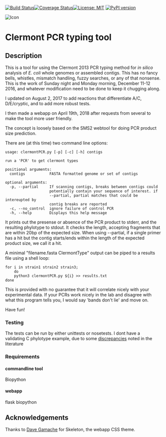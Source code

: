 [![Build Status](https://travis-ci.org/nickp60/clermontpcr.svg?branch=master)](https://travis-ci.org/nickp60/clermontpcr.svg?branch=master)[![Coverage Status](https://coveralls.io/repos/github/nickp60/clermontpcr/badge.svg?branch=master)](https://coveralls.io/github/nickp60/clermontpcr?branch=master)[![License: MIT](https://img.shields.io/badge/License-MIT-yellow.svg)](https://opensource.org/licenses/MIT)
[![PyPI version](https://badge.fury.io/py/clermontpcr.svg)](https://badge.fury.io/py/clermontpcr)

![Icon](https://github.com/nickp60/clermontpcr/blob/master/icon/clermontPCR-0.png)
# Clermont PCR typing tool

## Description

This is a tool for using the Clermont 2013 PCR typing method for *in silico* analysis of *E. coli* whole genomes or assembled contigs. This has no fancy bells, whistles, mismatch handling, fuzzy searches, or any of that nonsense.  This is the work of Sunday night and Monday morning, December 11-12 2016, and whatever modification need to be done to keep it chugging along.

I updated on August 2, 2017 to add reactions that differentiate A/C, D/E/cryptic, and to add more robust tests.

I then made a webapp on April 19th, 2018 after requests from several to make the tool more user friendly.

The concept is loosely based on the SMS2 webtool for doing PCR product size prediction.

There are (at this time) two command line options:

```
usage: clermontPCR.py [-p] [-c] [-h] contigs

run a 'PCR' to get clermont types

positional arguments:
  contigs           FASTA formatted genome or set of contigs

optional arguments:
  -p, --partial     If scanning contigs, breaks between contigs could
                    potentially contain your sequence of interest. if
                    --partial, partial matches that could be intereupted by
                    contig breaks are reported
  -c, --no_control  ignore failure of control PCR
  -h, --help        Displays this help message
```


It prints out the presense or absence of the PCR product to stderr, and the resulting phylotype to stdout.  It checks the length, accepting fragments that are within 20bp of the expected size.  When using --partial, if a single primer has a hit but the contig starts/ends within the length of the expected product size, we call it a hit.

A minimal "filename.fasta    ClermontType" output can be piped to a results file using a shell loop:

```
for i in strain1 strain2 strain3;
	do
	python3 clermontPCR.py ${i} >> results.txt
done
```

This is provided with no guarantee that it will correlate nicely with your experimental data.  If your PCRs work nicely in the lab and disagree with what this program tells you, I would say 'bands don't lie' and move on.


Have fun!


### Testing
The tests can be run by either unittests or nosetests.  I dont have a validating C phylotype example, due to some [discrepancies](http://journals.plos.org/plosone/article?id=10.1371/journal.pone.0105395) noted in the literature

### Requirements
#### commandline tool
Biopython
#### webapp
flask
biopython


## Acknowledgements
Thanks to [Dave Gamache]( https://github.com/dhg/Skeleton) for Skeleton, the webapp CSS theme.
